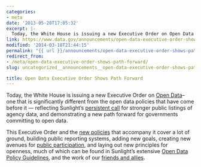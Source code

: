 ```yaml
---
categories:
- meta
date: '2013-05-28T17:05:32'
excerpt: |-
  Today, the White House is issuing a new Executive Order on Open Data – one that is significantly different from the open data policies that have come before it — reflecting Sunlight’s persistent call for stronger public listings of agency data,…
link: https://www.data.gov/announcements/open-data-executive-order-shows-path-forward
modified: '2014-03-18T21:44:15'
permalink: "{{ url }}/announcements/open-data-executive-order-shows-path-forward/"
redirect_from:
- /meta/open-data-executive-order-shows-path-forward/
slug: uncategorized__announcements__open-data-executive-order-shows-path-forward

title: Open Data Executive Order Shows Path Forward
---
```


Today, the White House is issuing a new Executive Order on [Open Data](http://www.whitehouse.gov/the-press-office/2013/05/09/executive-order-making-open-and-machine-readable-new-default-government-)– one that is significantly different from the open data policies that have come before it — reflecting Sunlight’s [persistent call](https://docs.google.com/document/d/1tzv4dGic7CKXeUBuSiPBSXWpDiLhQhdC9kaq8L8WxKY/edit?usp=sharing) for stronger public listings of agency data, and demonstrating a new path forward for governments committing to open data.

This Executive Order and the [new policies](http://www.whitehouse.gov) that accompany it cover a lot of ground, building public reporting systems, adding new goals, creating new avenues for [public participation](http://project-open-data.github.io/), and laying out new principles for openness, much of which can be found in Sunlight’s extensive [Open Data Policy Guidelines](http://sunlightfoundation.com/policy/opendata/), and the work of our [friends and allies](http://razor.occams.info/pubdocs/opendataciviccapital.html#format).

